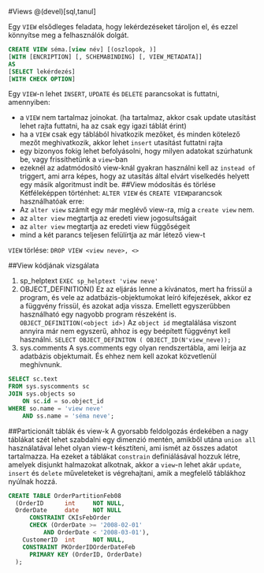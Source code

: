 #Views
@(devel)[sql,tanul]

Egy `VIEW` elsődleges feladata, hogy lekérdezéseket tároljon el, és ezzel könnyítse meg a felhasználók dolgát.

```sql
CREATE VIEW séma.[view név] [(oszlopok, )]
[WITH [ENCRIPTION] [, SCHEMABINDING] [, VIEW_METADATA]]
AS
[SELECT lekérdezés]
[WITH CHECK OPTION]
```
Egy `VIEW`-n lehet `INSERT`, `UPDATE` és `DELETE` parancsokat is futtatni, amennyiben:  
- a `VIEW` nem tartalmaz joinokat. (ha tartalmaz, akkor csak update utasítást lehet rajta futtatni, ha az csak egy igazi táblát érint)
- ha a `VIEW` csak egy táblából hivatkozik mezőket, és minden kötelező mezőt meghivatkozik, akkor lehet `insert` utasítást futtatni rajta
- egy bizonyos fokig lehet befolyásolni, hogy milyen adatokat szúrhatunk be, vagy frissíthetünk a `view`-ban
- ezeknél az adatmódosító view-knál gyakran használni kell az `instead of` triggert, ami arra képes, hogy az utasítás által elvárt viselkedés helyett egy másik algoritmust indít be. 
##View módosítás és törlése
Kétféleképpen történhet: `ALTER VIEW` és `CREATE VIEW`parancsok használhatóak erre: 
- Az `alter view` számít egy már meglévő view-ra, míg a `create view` nem. 
- az `alter view` megtartja az eredeti view jogosultságait
- az `alter view` megtartja az eredeti view függőségeit
- mind a két parancs teljesen felülírtja az már létező view-t

`VIEW` törlése:
`DROP VIEW <view neve>, <>`

##View kódjának vizsgálata
1. sp_helptext
`EXEC sp_helptext 'view neve'`
2. OBJECT_DEFINITION()
Ez az eljárás lenne a kívánatos, mert ha frissül a program, és vele az adatbázis-objektumokat leíró kifejezések, akkor ez a függvény frissül, és azokat adja vissza. Emellett egyszerűbben használható egy nagyobb program részeként is. 
`OBJECT_DEFINITION(<object id>)`
Az `object id` megtalálása viszont annyira már nem egyszerű, ahhoz is egy beépített függvényt kell használni. 
`SELECT OBJECT_DEFINITON ( OBJECT_ID(N'view_neve));`
3. sys.comments
A sys.comments egy olyan rendszertábla, ami leírja az adatbázis objektumait. És ehhez nem kell azokat közvetlenül meghívnunk. 

```SQL
SELECT sc.text
FROM sys.syscomments sc
JOIN sys.objects so
	ON sc.id = so.object_id
WHERE so.name = 'view neve'
	AND ss.name = 'séma neve';
```
##Particionált táblák és view-k
A gyorsabb feldolgozás érdekében a nagy táblákat szét lehet szabdalni egy dimenzió mentén, amikből utána `union all` használatával lehet olyan view-t késztíteni, ami ismét az összes adatot tartalmazza. Ha ezeket a táblákat `constrain` definiálásával hozzuk létre, amelyek disjunkt halmazokat alkotnak, akkor a `view`-n lehet akár `update`, `insert` és `delete` műveleteket is végrehajtani, amik a megfelelő táblákhoz nyúlnak hozzá. 

```sql
CREATE TABLE OrderPartitionFeb08
  (OrderID		int		NOT NULL,
  OrderDate		date	NOT NULL
	  CONSTRAINT CKIsFebOrder
	  CHECK (OrderDate >= '2008-02-01' 
		  AND OrderDate < '2008-03-01'),
	CustomerID	int		NOT NULL,
	CONSTRAINT PKOrderIDOrderDateFeb
	  PRIMARY KEY (OrderID, OrderDate)
  );
```

